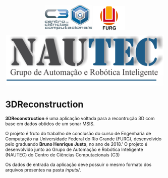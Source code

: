 <p align="center">
    <img src="images/c3.jpg" width=150/>
    <img src="images/furg.png" width=100/>
</p>
<p align="center">
    <img src="images/nautec.png" width=500/>
</p>

# 3DReconstruction
**3DReconstruction** é uma aplicação voltada para a recontrução 3D com base em dados obtidos de um sonar MSIS.

O projeto é fruto do trabalho de conclusão do curso de Engenharia de Computação na Universidade Federal do Rio Grande (FURG), desenvolvido pelo graduando **Bruno Henrique Justo**, no ano de 2018.'
O projeto é desenvolvido junto ao Grupo de Automação e Robótica Inteligente (NAUTEC) do Centro de Ciências Computacionais (C3)

Os dados de entrada da aplicação deve possuir o mesmo formato dos arquivos presentes na pasta   *inputs/*.

